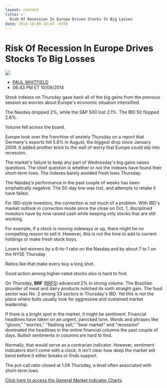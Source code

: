 ```yaml
---
layout: content
title: >-
  Risk Of Recession In Europe Drives Stocks To Big Losses
date: 2014-10-09 18:43 -0700
---
```



Risk Of Recession In Europe Drives Stocks To Big Losses
========================================================


![](https://www.investors.com/wp-content/uploads/ibd-migrated-images/MPv_141010_635484648694846804.png)

* [PAUL WHITFIELD](https://www.investors.com/author/whitfieldp/ "Posts by PAUL WHITFIELD")
* 06:43 PM ET 10/09/2014




Stock indexes on Thursday gave back all of the big gains from the previous session as worries about Europe's economic situation intensified.


The Nasdaq dropped 2%, while the S&P 500 lost 2.1%. The IBD 50 flopped 2.6%.


Volume fell across the board.


Europe took over the franchise of anxiety Thursday on a report that Germany's exports fell 5.8% in August, the biggest drop since January 2009. It added another brick to the wall of worry that Europe could slip into recession.


The market's failure to keep any part of Wednesday's big gains raises questions. The chief question is whether or not the indexes have found their short-term lows. The indexes barely avoided fresh lows Thursday.


The Nasdaq's performance in the past couple of weeks has been emphatically negative. The 50-day line was lost, and attempts to retake it have failed.


For IBD-style investors, the correction is not much of a problem. With IBD's market outlook in correction mode since the close on Oct. 1, disciplined investors have by now raised cash while keeping only stocks that are still working.


For example, if a stock is moving sideways or up, there might be no compelling reason to sell it. However, this is not the time to add to current holdings or make fresh stock buys.


Losers led winners by a 6-to-1 ratio on the Nasdaq and by about 7 to 1 on the NYSE Thursday.


Ratios like that make every buy a long shot.


Good action among higher-rated stocks also is hard to find.


On Thursday, **BRF** ([BRFS](https://research.investors.com/quote.aspx?symbol=BRFS)) advanced 2% in strong volume. The Brazilian provider of meat and dairy products notched its sixth straight gain. The food sector was No. 2 among 33 sectors in Thursday's IBD. Yet this is not the place where bulls usually look for aggressive and sustained market leadership.


If there is a bright spot in the market, it might be sentiment. Financial headlines have taken on an urgent, panicked tone. Words and phrases like "gloom," "worries," "flashing sell," "bear market" and "recession" dominated the headlines in the online financial columns the past couple of days. Bullish sentiments in columns are hard to find.


Normally, that would serve as a contrarian indicator. However, sentiment indicators don't come with a clock. It isn't clear how deep the market will bend before it either breaks or finds support.


The put-call ratio closed at 1.08 Thursday, a level often associated with short-term lows.


[Click here to access the General Market Indicator Charts](https://www.investors.com/pdf/GMI_101014.pdf).




